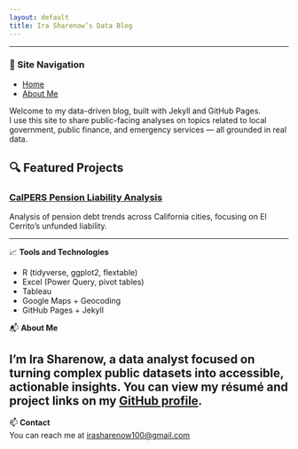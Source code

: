 ```yaml
---
layout: default
title: Ira Sharenow’s Data Blog
---
```

---

### 📌 Site Navigation

- [Home](/)
- [About Me](/about/)

Welcome to my data-driven blog, built with Jekyll and GitHub Pages.  
I use this site to share public-facing analyses on topics related to local government, public finance, and emergency services — all grounded in real data.

## 🔍 Featured Projects

### [CalPERS Pension Liability Analysis](/calpers-ual-analysis/)
Analysis of pension debt trends across California cities, focusing on El Cerrito’s unfunded liability.

---

📈 **Tools and Technologies**

- R (tidyverse, ggplot2, flextable)  
- Excel (Power Query, pivot tables)  
- Tableau  
- Google Maps + Geocoding  
- GitHub Pages + Jekyll

📬 **About Me**

I’m Ira Sharenow, a data analyst focused on turning complex public datasets into accessible, actionable insights. You can view my résumé and project links on my [GitHub profile](https://github.com/IraSharenow100).
---

📫 **Contact**  
You can reach me at [irasharenow100@gmail.com](mailto:irasharenow100@gmail.com)
